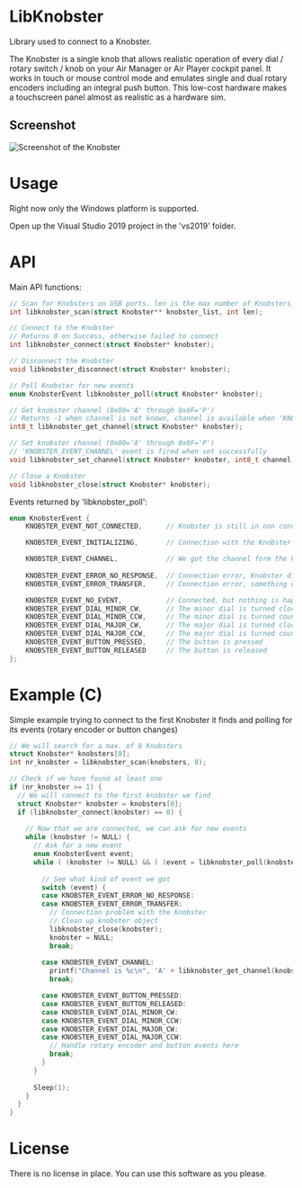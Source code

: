LibKnobster
===========

Library used to connect to a Knobster.

The Knobster is a single knob that allows realistic operation of every dial / rotary switch / knob on your Air Manager or Air Player cockpit panel. It works in touch or mouse control mode and emulates single and dual rotary encoders including an integral push button. This low-cost hardware makes a touchscreen panel almost as realistic as a hardware sim.

## Screenshot

![Screenshot of the Knobster](/knobster.jpg?raw=true)

Usage
=====

Right now only the Windows platform is supported.

Open up the Visual Studio 2019 project in the 'vs2019' folder.

API
=====

Main API functions:
```C
// Scan for Knobsters on USB ports. len is the max number of Knobsters you want to search for.
int libknobster_scan(struct Knobster** knobster_list, int len);

// Connect to the Knobster
// Returns 0 on Success, otherwise failed to connect
int libknobster_connect(struct Knobster* knobster);

// Disconnect the Knobster
void libknobster_disconnect(struct Knobster* knobster);

// Poll Knobster for new events
enum KnobsterEvent libknobster_poll(struct Knobster* knobster);

// Get knobster channel (0x00='A' through 0x0F='P')
// Returns -1 when channel is not known, channel is available when 'KNOBSTER_EVENT_CONNECTED' event is fired
int8_t libknobster_get_channel(struct Knobster* knobster);

// Set knobster channel (0x00='A' through 0x0F='P')
// 'KNOBSTER_EVENT_CHANNEL' event is fired when set successfully
void libknobster_set_channel(struct Knobster* knobster, int8_t channel);

// Close a Knobster
void libknobster_close(struct Knobster* knobster);
```

Events returned by 'libknobster_poll':
```C
enum KnobsterEvent {
	KNOBSTER_EVENT_NOT_CONNECTED,      // Knobster is still in non connected state. 'libknobster_connect' has not been called.	

	KNOBSTER_EVENT_INITIALIZING,       // Connection with the Knobster is being initialized

	KNOBSTER_EVENT_CHANNEL,            // We got the channel form the knobster
	
	KNOBSTER_EVENT_ERROR_NO_RESPONSE,  // Connection error, Knobster did not respond with correct internal message
	KNOBSTER_EVENT_ERROR_TRANSFER,     // Connection error, something went from with the USB communication

	KNOBSTER_EVENT_NO_EVENT,           // Connected, but nothing is happening with the knobster
	KNOBSTER_EVENT_DIAL_MINOR_CW,      // The minor dial is turned clockwise
	KNOBSTER_EVENT_DIAL_MINOR_CCW,     // The minor dial is turned counterclockwise
	KNOBSTER_EVENT_DIAL_MAJOR_CW,      // The major dial is turned clockwise
	KNOBSTER_EVENT_DIAL_MAJOR_CCW,     // The major dial is turned counterclockwise
	KNOBSTER_EVENT_BUTTON_PRESSED,     // The button is pressed
	KNOBSTER_EVENT_BUTTON_RELEASED     // The button is released
};
```

Example (C)
=======

Simple example trying to connect to the first Knobster it finds and polling for its events (rotary encoder or button changes)

```C
// We will search for a max. of 8 Knobsters
struct Knobster* knobsters[8];
int nr_knobster = libknobster_scan(knobsters, 8);

// Check if we have found at least one
if (nr_knobster >= 1) {
  // We will connect to the first knobster we find
  struct Knobster* knobster = knobsters[0];
  if (libknobster_connect(knobster) == 0) {
	
    // Now that we are connected, we can ask for new events
    while (knobster != NULL) {
      // Ask for a new event
      enum KnobsterEvent event;
      while ( (knobster != NULL) && ( (event = libknobster_poll(knobster)) != KNOBSTER_EVENT_NO_EVENT ) ) {
			
        // See what kind of event we got
        switch (event) {
        case KNOBSTER_EVENT_ERROR_NO_RESPONSE:
        case KNOBSTER_EVENT_ERROR_TRANSFER:
          // Connection problem with the Knobster
          // Clean up knobster object
          libknobster_close(knobster);
          knobster = NULL;
          break;
		  
        case KNOBSTER_EVENT_CHANNEL:
          printf("Channel is %c\n", 'A' + libknobster_get_channel(knobster));
          break;

        case KNOBSTER_EVENT_BUTTON_PRESSED:
        case KNOBSTER_EVENT_BUTTON_RELEASED:
        case KNOBSTER_EVENT_DIAL_MINOR_CW:
        case KNOBSTER_EVENT_DIAL_MINOR_CCW:
        case KNOBSTER_EVENT_DIAL_MAJOR_CW:
        case KNOBSTER_EVENT_DIAL_MAJOR_CCW:
          // Handle rotary encoder and button events here
          break;
        }
      }
	  
      Sleep(1);
    }
  }
}
```

License
=======

There is no license in place. You can use this software as you please.
